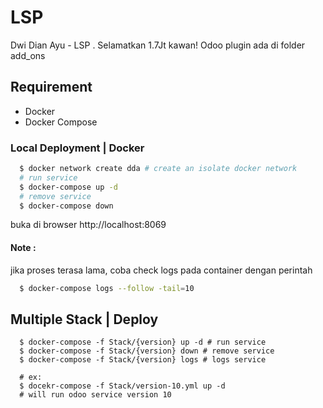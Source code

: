 # LSP
Dwi Dian Ayu - LSP . Selamatkan 1.7Jt kawan!
Odoo plugin ada di folder add_ons

## Requirement
- Docker
- Docker Compose

### Local Deployment | Docker
```bash
  $ docker network create dda # create an isolate docker network
  # run service
  $ docker-compose up -d
  # remove service
  $ docker-compose down
```
buka di browser http://localhost:8069

#### Note :
jika proses terasa lama, coba check logs pada container dengan perintah
```bash
  $ docker-compose logs --follow -tail=10
```

## Multiple Stack | Deploy
```
  $ docker-compose -f Stack/{version} up -d # run service
  $ docker-compose -f Stack/{version} down # remove service
  $ docker-compose -f Stack/{version} logs # logs service

  # ex:
  $ docekr-compose -f Stack/version-10.yml up -d 
  # will run odoo service version 10
```